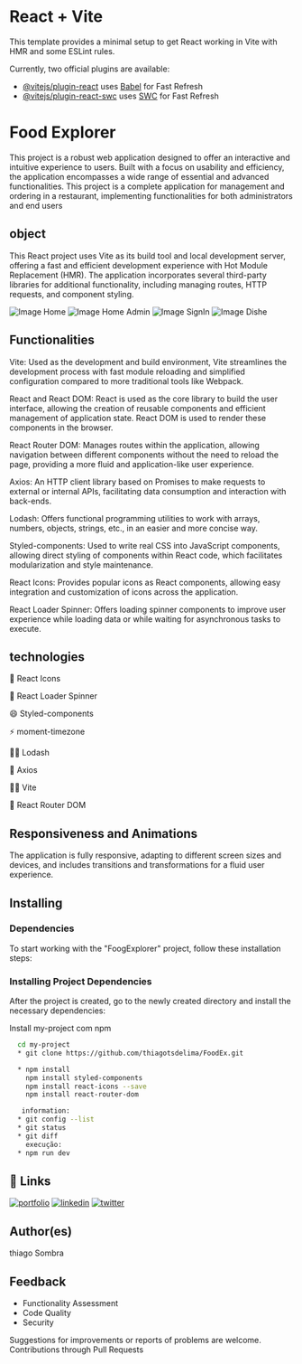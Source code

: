 # React + Vite

This template provides a minimal setup to get React working in Vite with HMR and some ESLint rules.

Currently, two official plugins are available:

- [@vitejs/plugin-react](https://github.com/vitejs/vite-plugin-react/blob/main/packages/plugin-react/README.md) uses [Babel](https://babeljs.io/) for Fast Refresh
- [@vitejs/plugin-react-swc](https://github.com/vitejs/vite-plugin-react-swc) uses [SWC](https://swc.rs/) for Fast Refresh

# Food Explorer

This project is a robust web application designed to offer an interactive and intuitive experience to users. Built with a focus on usability and efficiency, the application encompasses a wide range of essential and advanced functionalities.
This project is a complete application for management and ordering in a restaurant, implementing functionalities for both administrators and end users

## object

This React project uses Vite as its build tool and local development server, offering a fast and efficient development experience with Hot Module Replacement (HMR). The application incorporates several third-party libraries for additional functionality, including managing routes, HTTP requests, and component styling.

![Image Home](/frontFoodEx/FoodExplore/src/assets/Home.png)
![Image Home Admin](/frontFoodEx/FoodExplore/src/assets/HomeAdmin.png)
![Image SignIn](/frontFoodEx/FoodExplore/src/assets/SignIn.png)
![Image Dishe](/frontFoodEx/FoodExplore/src/assets/Dishe.png)


## Functionalities

Vite: Used as the development and build environment, Vite streamlines the development process with fast module reloading and simplified configuration compared to more traditional tools like Webpack.

React and React DOM: React is used as the core library to build the user interface, allowing the creation of reusable components and efficient management of application state. React DOM is used to render these components in the browser.

React Router DOM: Manages routes within the application, allowing navigation between different components without the need to reload the page, providing a more fluid and application-like user experience.

Axios: An HTTP client library based on Promises to make requests to external or internal APIs, facilitating data consumption and interaction with back-ends.

Lodash: Offers functional programming utilities to work with arrays, numbers, objects, strings, etc., in an easier and more concise way.

Styled-components: Used to write real CSS into JavaScript components, allowing direct styling of components within React code, which facilitates modularization and style maintenance.

React Icons: Provides popular icons as React components, allowing easy integration and customization of icons across the application.

React Loader Spinner: Offers loading spinner components to improve user experience while loading data or while waiting for asynchronous tasks to execute.

## technologies

🧠 React Icons

🤔 React Loader Spinner

😄 Styled-components

⚡️ moment-timezone

👩‍💻 Lodash

🧠 Axios

👯‍♀️ Vite

🤔 React Router DOM

## Responsiveness and Animations
The application is fully responsive, adapting to different screen sizes and devices, and includes transitions and transformations for a fluid user experience.

## Installing

### Dependencies

To start working with the "FoogExplorer" project, follow these installation steps:
   
### Installing Project Dependencies

After the project is created, go to the newly created directory and install the necessary dependencies:

Install my-project com npm

```bash
  cd my-project
  * git clone https://github.com/thiagotsdelima/FoodEx.git

  * npm install
    npm install styled-components
    npm install react-icons --save
    npm install react-router-dom

   information:
  * git config --list
  * git status
  * git diff
    execução: 
  * npm run dev
```


## 🔗 Links
[![portfolio](https://img.shields.io/badge/my_portfolio-000?style=for-the-badge&logo=ko-fi&logoColor=white)](https://github.com/thiagotsdelima)
[![linkedin](https://img.shields.io/badge/linkedin-0A66C2?style=for-the-badge&logo=linkedin&logoColor=white)](https://www.linkedin.com/in/thiago-sombra-8a875b137/)
[![twitter](https://img.shields.io/badge/twitter-1DA1F2?style=for-the-badge&logo=twitter&logoColor=white)](https://twitter.com/thiagotsdelima)

## Author(es)
thiago Sombra

## Feedback

- Functionality Assessment
- Code Quality
- Security

Suggestions for improvements or reports of problems are welcome. Contributions through Pull Requests

